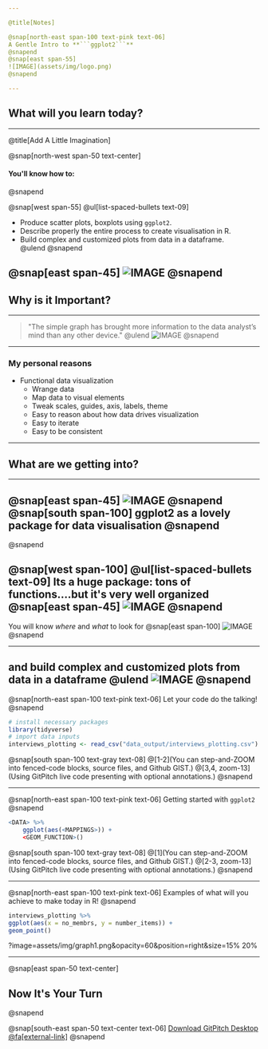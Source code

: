 ```yaml
---

@title[Notes]

@snap[north-east span-100 text-pink text-06]
A Gentle Intro to **```ggplot2```**
@snapend
@snap[east span-55]
![IMAGE](assets/img/logo.png)
@snapend

---
```

## What will you learn today?

---
@title[Add A Little Imagination]

@snap[north-west span-50 text-center]
#### You'll know how to:
@snapend

@snap[west span-55]
@ul[list-spaced-bullets text-09]
- Produce scatter plots, boxplots using ```ggplot2```. </br>
- Describe properly the entire process to create visualisation in R. </br>
- Build complex and customized plots from data in a dataframe. </br>
@ulend
@snapend

@snap[east span-45]
![IMAGE](assets/img/objectives.gif)
@snapend
---

## Why is it Important?

---

> "The simple graph has brought more information to the data analyst’s mind than any other device."
@ulend
![IMAGE](assets/img/Tukey.jpg)
@snapend

---

### My personal reasons
* Functional data visualization
	* Wrange data
	* Map data to visual elements
	* Tweak scales, guides, axis, labels, theme
	* Easy to reason about how data drives visualization
	* Easy to iterate
	* Easy to be consistent

---

## What are we getting into?

---
@snap[east span-45]
![IMAGE](assets/img/hex-ggplot2.png)
@snapend
@snap[south span-100]
ggplot2 as a lovely package for data visualisation
@snapend
---
@snapend

@snap[west span-100]
@ul[list-spaced-bullets text-09]
Its a huge package: tons of functions....but it's very well organized
@snap[east span-45]
![IMAGE](assets/img/hex-ggplot2.png)
@snapend
---

You will know _where_ and _what_ to look for
@snap[east span-100]
![IMAGE](assets/img/poppins-bag.gif)
@snapend

---
and build complex and customized plots from data in a dataframe
@ulend
![IMAGE](assets/img/poppins-bag-kids.gif)
@snapend
---
@snap[north-east span-100 text-pink text-06]
Let your code do the talking!
@snapend

```r zoom-18
# install necessary packages
library(tidyverse)
# import data inputs
interviews_plotting <- read_csv("data_output/interviews_plotting.csv")
```

@snap[south span-100 text-gray text-08]
@[1-2](You can step-and-ZOOM into fenced-code blocks, source files, and Github GIST.)
@[3,4, zoom-13](Using GitPitch live code presenting with optional annotations.)
@snapend


---


@snap[north-east span-100 text-pink text-06]
Getting started with ```ggplot2```
@snapend

```r zoom-18
<DATA> %>%
    ggplot(aes(<MAPPINGS>)) +
    <GEOM_FUNCTION>()
```

@snap[south span-100 text-gray text-08]
@[1](You can step-and-ZOOM into fenced-code blocks, source files, and Github GIST.)
@[2-3, zoom-13](Using GitPitch live code presenting with optional annotations.)
@snapend


---

@snap[north-east span-100 text-pink text-06]
Examples of what will you achieve to make today in R!
@snapend

```r zoom-18
interviews_plotting %>%
ggplot(aes(x = no_membrs, y = number_items)) +
geom_point()
```
?image=assets/img/graph1.png&opacity=60&position=right&size=15% 20%

---

@snap[east span-50 text-center]
## Now It's **Your** Turn
@snapend

@snap[south-east span-50 text-center text-06]
[Download GitPitch Desktop @fa[external-link]](https://gitpitch.com/docs/getting-started/tutorial/)
@snapend

